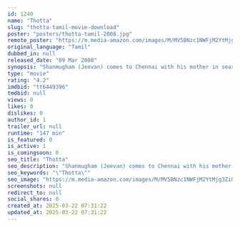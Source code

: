 ```yaml
---
id: 1240
name: "Thotta"
slug: "thotta-tamil-movie-download"
poster: "posters/thotta-tamil-2008.jpg"
remote_poster: "https://m.media-amazon.com/images/M/MV5BNzc1NWFjM2YtMjg3Zi00Nzk0LTgxN2ItZjFhMTRhMjZlODdkXkEyXkFqcGdeQXVyMTEzNzg0Mjkx._V1_SX300.jpg"
original_language: "Tamil"
dubbed_in: null
released_date: "09 Mar 2008"
synopsis: "Shanmugham (Jeevan) comes to Chennai with his mother in search of his father (Raj Kapoor). When they get to the place, they see him living with another wife. In a hussle, he kills this old wife and sends this boy outside to beg. H..."
type: "movie"
rating: "4.2"
imdbid: "tt6449396"
tmdbid: null
views: 0
likes: 0
dislikes: 0
author_id: 1
trailer_url: null
runtime: "147 min"
is_featured: 0
is_active: 1
is_comingsoon: 0
seo_title: "Thotta"
seo_description: "Shanmugham (Jeevan) comes to Chennai with his mother in search of his father (Raj Kapoor). When they get to the place, they see him living with another wife. In a hussle, he kills this old wife and sends this boy outside to beg. H..."
seo_keywords: "\"Thotta\""
seo_image: "https://m.media-amazon.com/images/M/MV5BNzc1NWFjM2YtMjg3Zi00Nzk0LTgxN2ItZjFhMTRhMjZlODdkXkEyXkFqcGdeQXVyMTEzNzg0Mjkx._V1_SX300.jpg"
screenshots: null
redirect_to: null
social_shares: 0
created_at: 2025-03-22 07:31:22
updated_at: 2025-03-22 07:31:22
---
```


